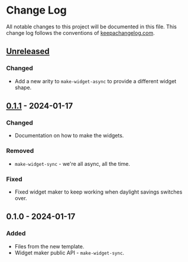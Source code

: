 # Change Log
All notable changes to this project will be documented in this file. This change log follows the conventions of [keepachangelog.com](http://keepachangelog.com/).

## [Unreleased]
### Changed
- Add a new arity to `make-widget-async` to provide a different widget shape.

## [0.1.1] - 2024-01-17
### Changed
- Documentation on how to make the widgets.

### Removed
- `make-widget-sync` - we're all async, all the time.

### Fixed
- Fixed widget maker to keep working when daylight savings switches over.

## 0.1.0 - 2024-01-17
### Added
- Files from the new template.
- Widget maker public API - `make-widget-sync`.

[Unreleased]: https://sourcehost.site/your-name/clojure-alchemy-lab-game/compare/0.1.1...HEAD
[0.1.1]: https://sourcehost.site/your-name/clojure-alchemy-lab-game/compare/0.1.0...0.1.1
